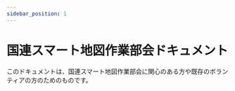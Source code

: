 ```yaml
---
sidebar_position: 1
---
```

# 国連スマート地図作業部会ドキュメント

このドキュメントは、国連スマート地図作業部会に関心のある方や既存のボランティアの方のためのものです。


